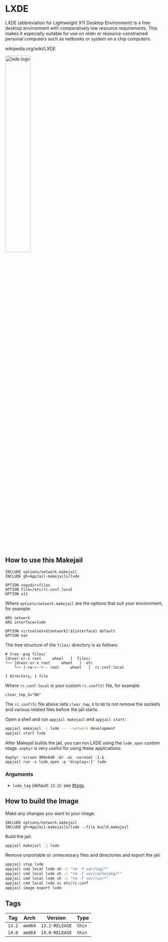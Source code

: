 # LXDE

LXDE (abbreviation for Lightweight X11 Desktop Environment) is a free desktop environment with comparatively low resource requirements. This makes it especially suitable for use on older or resource-constrained personal computers such as netbooks or system on a chip computers. 

wikipedia.org/wiki/LXDE

<img src="https://upload.wikimedia.org/wikipedia/commons/thumb/3/3e/LXDE-logo.svg/800px-LXDE-logo.svg.png" alt="lxde logo" width="40%" height="auto">

## How to use this Makejail

```
INCLUDE options/network.makejail
INCLUDE gh+AppJail-makejails/lxde

OPTION copydir=files
OPTION file=/etc/rc.conf.local
OPTION x11
```

Where `options/network.makejail` are the options that suit your environment, for example:

```
ARG network
ARG interface=lxde

OPTION virtualnet=${network}:${interface} default
OPTION nat
```

The tree structure of the `files/` directory is as follows:

```
# tree -pug files/
[drwxr-xr-x root     wheel   ]  files/
└── [drwxr-xr-x root     wheel   ]  etc
    └── [-rw-r--r-- root     wheel   ]  rc.conf.local

1 directory, 1 file
```

Where `rc.conf.local` is your custom `rc.conf(5)` file, for example:

```
clear_tmp_X="NO"
```

The `rc.conf(5)` file above sets `clear_tmp_X` to `NO` to not remove the sockets and various related files before the jail starts.

Open a shell and run `appjail makejail` and `appjail start`:

```sh
appjail makejail -j lxde -- --network development
appjail start lxde
```

After Makejail builds the jail, you can run LXDE using the `lxde_open` custom stage. `xephyr` is very useful for using these applications:

```
Xephyr -screen 900x640 -br -ac -noreset :1 &
appjail run -s lxde_open -p 'display=:1' lxde
```

### Arguments

* `lxde_tag` (default: `13.2`): see [#tags](#tags).

## How to build the Image

Make any changes you want to your image.

```
INCLUDE options/network.makejail
INCLUDE gh+AppJail-makejails/lxde --file build.makejail
```

Build the jail:

```sh
appjail makejail -j lxde
```

Remove unportable or unnecessary files and directories and export the jail:

```sh
appjail stop lxde
appjail cmd local lxde sh -c "rm -f var/log/*"
appjail cmd local lxde sh -c "rm -f var/cache/pkg/*"
appjail cmd local lxde sh -c "rm -f var/run/*"
appjail cmd local lxde vi etc/rc.conf
appjail image export lxde
```

## Tags

| Tag        | Arch    | Version        | Type   |
| ---------- | ------- | -------------- | ------ |
| `13.2`     | `amd64` | `13.2-RELEASE` | `thin` |
| `14.0`     | `amd64` | `14.0-RELEASE` | `thin` |
